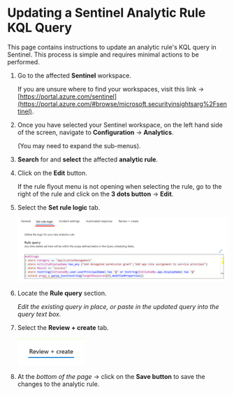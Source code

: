# Updating a Sentinel Analytic Rule KQL Query
This page contains instructions to update an analytic rule's KQL query in Sentinel. This process is simple and requires minimal actions to be performed.

1. Go to the affected **Sentinel** workspace.

    If you are unsure where to find your workspaces, visit this link -> [https://portal.azure.com/sentinel](https://portal.azure.com/#browse/microsoft.securityinsightsarg%2Fsentinel).

2. Once you have selected your Sentinel workspace, on the left hand side of the screen, navigate to **Configuration** -> **Analytics**.
    
    (You may need to expand the sub-menus).

3. **Search** for and **select** the affected **analytic rule**. 

4. Click on the **Edit** button.

    If the rule flyout menu is not opening when selecting the rule, go to the right of the rule and click on the **3 dots button** -> **Edit**.

5. Select the **Set rule logic** tab.

    ![Analytic Rule Set Rule Logic Tab](../../images/AnalyticRuleSetRuleLogicTab.png)

6. Locate the **Rule query** section.

    *Edit the existing query in place, or paste in the updated query into the query text box.*

7. Select the **Review + create** tab.  

    ![Analytic Rule Review and Create Tab](../../images/AnalyticRuleReviewAndCreateTab.png)

8. At the *bottom of the page* -> click on the **Save button** to save the changes to the analytic rule.